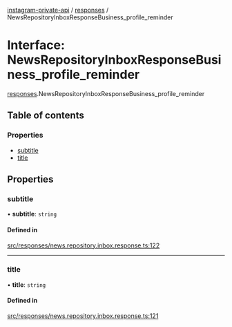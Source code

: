 [instagram-private-api](../../README.md) / [responses](../../modules/responses.md) / NewsRepositoryInboxResponseBusiness_profile_reminder

# Interface: NewsRepositoryInboxResponseBusiness\_profile\_reminder

[responses](../../modules/responses.md).NewsRepositoryInboxResponseBusiness_profile_reminder

## Table of contents

### Properties

- [subtitle](NewsRepositoryInboxResponseBusiness_profile_reminder.md#subtitle)
- [title](NewsRepositoryInboxResponseBusiness_profile_reminder.md#title)

## Properties

### subtitle

• **subtitle**: `string`

#### Defined in

[src/responses/news.repository.inbox.response.ts:122](https://github.com/Nerixyz/instagram-private-api/blob/4971f34/src/responses/news.repository.inbox.response.ts#L122)

___

### title

• **title**: `string`

#### Defined in

[src/responses/news.repository.inbox.response.ts:121](https://github.com/Nerixyz/instagram-private-api/blob/4971f34/src/responses/news.repository.inbox.response.ts#L121)
